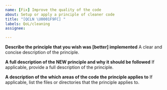 ```yaml
---
name: [Fix] Improve the quality of the code
about: Setup or apply a principle of cleaner code
title: "[QCLN \U0001F9FC] "
labels: QoL/cleaning
assignee:

---
```


**Describe the principle that you wish was [better] implemented**
A clear and concise description of the principle.

**A full description of the NEW principle and why it should be followed**
If applicable, provide a full description of the principle.

**A description of the which areas of the code the principle applies to**
If applicable, list the files or directories that the principle applies to.
